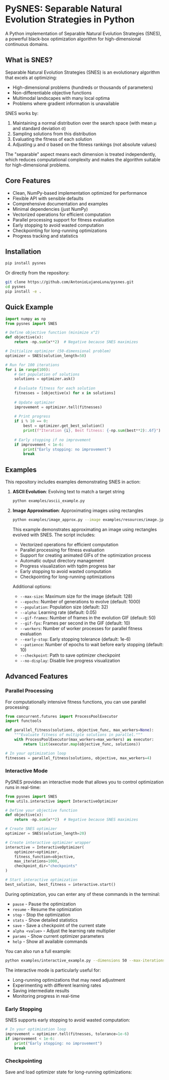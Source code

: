 # PySNES: Separable Natural Evolution Strategies in Python

A Python implementation of Separable Natural Evolution Strategies (SNES), a powerful black-box optimization algorithm for high-dimensional continuous domains.

## What is SNES?

Separable Natural Evolution Strategies (SNES) is an evolutionary algorithm that excels at optimizing:
- High-dimensional problems (hundreds or thousands of parameters)
- Non-differentiable objective functions
- Multimodal landscapes with many local optima
- Problems where gradient information is unavailable

SNES works by:
1. Maintaining a normal distribution over the search space (with mean μ and standard deviation σ)
2. Sampling solutions from this distribution
3. Evaluating the fitness of each solution
4. Adjusting μ and σ based on the fitness rankings (not absolute values)

The "separable" aspect means each dimension is treated independently, which reduces computational complexity and makes the algorithm suitable for high-dimensional problems.

## Core Features

- Clean, NumPy-based implementation optimized for performance
- Flexible API with sensible defaults
- Comprehensive documentation and examples
- Minimal dependencies (just NumPy)
- Vectorized operations for efficient computation
- Parallel processing support for fitness evaluation
- Early stopping to avoid wasted computation
- Checkpointing for long-running optimizations
- Progress tracking and statistics

## Installation

```bash
pip install pysnes
```

Or directly from the repository:

```bash
git clone https://github.com/AntonioLujanoLuna/pysnes.git
cd pysnes
pip install -e .
```

## Quick Example

```python
import numpy as np
from pysnes import SNES

# Define objective function (minimize x^2)
def objective(x):
    return -np.sum(x**2)  # Negative because SNES maximizes

# Initialize optimizer (50-dimensional problem)
optimizer = SNES(solution_length=50)

# Run for 100 iterations
for i in range(100):
    # Get population of solutions
    solutions = optimizer.ask()
    
    # Evaluate fitness for each solution
    fitnesses = [objective(x) for x in solutions]
    
    # Update optimizer
    improvement = optimizer.tell(fitnesses)
    
    # Print progress
    if i % 10 == 0:
        best = optimizer.get_best_solution()
        print(f"Iteration {i}, Best fitness: {-np.sum(best**2):.6f}")
        
    # Early stopping if no improvement
    if improvement < 1e-6:
        print("Early stopping: no improvement")
        break
```

## Examples

This repository includes examples demonstrating SNES in action:

1. **ASCII Evolution**: Evolving text to match a target string
   ```bash
   python examples/ascii_example.py
   ```

2. **Image Approximation**: Approximating images using rectangles
   ```bash
   python examples/image_approx.py --image examples/resources/image.jpg --rects 200 --output-dir examples/output
   ```
   
   This example demonstrates approximating an image using rectangles evolved with SNES. The script includes:
   - Vectorized operations for efficient computation
   - Parallel processing for fitness evaluation
   - Support for creating animated GIFs of the optimization process
   - Automatic output directory management
   - Progress visualization with tqdm progress bar
   - Early stopping to avoid wasted computation
   - Checkpointing for long-running optimizations
   
   Additional options:
   - `--max-size`: Maximum size for the image (default: 128)
   - `--epochs`: Number of generations to evolve (default: 1000)
   - `--population`: Population size (default: 32)
   - `--alpha`: Learning rate (default: 0.05)
   - `--gif-frames`: Number of frames in the evolution GIF (default: 50)
   - `--gif-fps`: Frames per second in the GIF (default: 10)
   - `--workers`: Number of worker processes for parallel fitness evaluation
   - `--early-stop`: Early stopping tolerance (default: 1e-6)
   - `--patience`: Number of epochs to wait before early stopping (default: 10)
   - `--checkpoint`: Path to save optimizer checkpoint
   - `--no-display`: Disable live progress visualization

## Advanced Features

### Parallel Processing

For computationally intensive fitness functions, you can use parallel processing:

```python
from concurrent.futures import ProcessPoolExecutor
import functools

def parallel_fitness(solutions, objective_func, max_workers=None):
    """Evaluate fitness of multiple solutions in parallel."""
    with ProcessPoolExecutor(max_workers=max_workers) as executor:
        return list(executor.map(objective_func, solutions))

# In your optimization loop
fitnesses = parallel_fitness(solutions, objective, max_workers=4)
```

### Interactive Mode

PySNES provides an interactive mode that allows you to control optimization runs in real-time:

```python
from pysnes import SNES
from utils.interactive import InteractiveOptimizer

# Define your objective function
def objective(x):
    return -np.sum(x**2)  # Negative because SNES maximizes

# Create SNES optimizer
optimizer = SNES(solution_length=20)

# Create interactive optimizer wrapper
interactive = InteractiveOptimizer(
    optimizer=optimizer,
    fitness_function=objective,
    max_iterations=1000,
    checkpoint_dir="checkpoints"
)

# Start interactive optimization
best_solution, best_fitness = interactive.start()
```

During optimization, you can enter any of these commands in the terminal:
- `pause` - Pause the optimization
- `resume` - Resume the optimization
- `stop` - Stop the optimization
- `stats` - Show detailed statistics
- `save` - Save a checkpoint of the current state
- `alpha <value>` - Adjust the learning rate multiplier
- `params` - Show current optimizer parameters
- `help` - Show all available commands

You can also run a full example:
```bash
python examples/interactive_example.py --dimensions 50 --max-iterations 2000
```

The interactive mode is particularly useful for:
- Long-running optimizations that may need adjustment
- Experimenting with different learning rates
- Saving intermediate results
- Monitoring progress in real-time

### Early Stopping

SNES supports early stopping to avoid wasted computation:

```python
# In your optimization loop
improvement = optimizer.tell(fitnesses, tolerance=1e-6)
if improvement < 1e-6:
    print("Early stopping: no improvement")
    break
```

### Checkpointing

Save and load optimizer state for long-running optimizations: